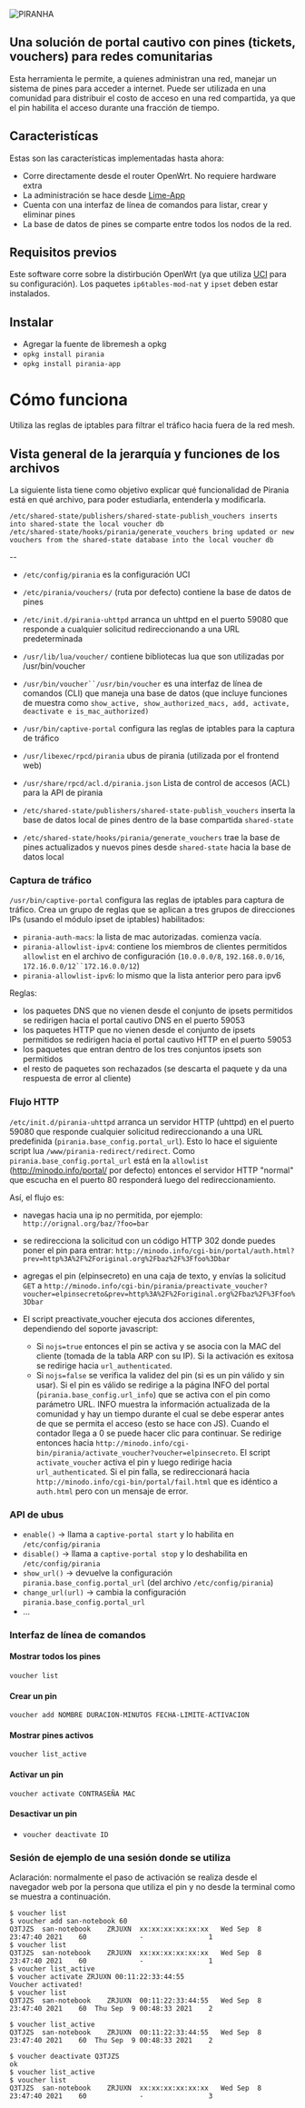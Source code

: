 ![PIRANHA](https://i.imgur.com/kHWUNOu.png)

## Una solución de portal cautivo con pines (tickets, vouchers) para redes comunitarias 

Esta herramienta le permite, a quienes administran una red, manejar un sistema de pines para acceder a internet. Puede ser utilizada en una comunidad para distribuir el costo de acceso en una red compartida, ya que el pin habilita el acceso durante una fracción de tiempo. 

## Caracteristícas

Estas son las características implementadas hasta ahora:
* Corre directamente desde el router OpenWrt. No requiere hardware extra
* La administración se hace desde [Lime-App](https://github.com/libremesh/lime-app/)
* Cuenta con una interfaz de línea de comandos para listar, crear y eliminar pines
* La base de datos de pines se comparte entre todos los nodos de la red.


## Requisitos previos

Este software corre sobre la distirbución OpenWrt (ya que utiliza [UCI](https://openwrt.org/docs/techref/uci) para su configuración). Los paquetes `ip6tables-mod-nat` y `ipset` deben estar instalados.

## Instalar

  * Agregar la fuente de libremesh a opkg
  * `opkg install pirania`
  * `opkg install pirania-app`

# Cómo funciona

Utiliza las reglas de iptables para filtrar el tráfico hacia fuera de la red mesh.

## Vista general de la jerarquía y funciones de los archivos

La siguiente lista tiene como objetivo explicar qué funcionalidad de Pirania está en qué archivo, para poder estudiarla, entenderla y modificarla.



    /etc/shared-state/publishers/shared-state-publish_vouchers inserts into shared-state the local voucher db
    /etc/shared-state/hooks/pirania/generate_vouchers bring updated or new vouchers from the shared-state database into the local voucher db

--

* `/etc/config/pirania` es la configuración UCI
* `/etc/pirania/vouchers/` (ruta por defecto) contiene la base de datos de pines
* `/etc/init.d/pirania-uhttpd` arranca un uhttpd en el puerto 59080 que responde a cualquier solicitud redireccionando a una URL predeterminada    

* `/usr/lib/lua/voucher/` contiene bibliotecas lua que son utilizadas por /usr/bin/voucher
* `/usr/bin/voucher``/usr/bin/voucher` es una interfaz de línea de comandos (CLI) que maneja una base de datos (que incluye funciones de muestra como `show_active, show_authorized_macs, add, activate, deactivate e is_mac_authorized)`
* `/usr/bin/captive-portal` configura las reglas de iptables para la captura de tráfico

* `/usr/libexec/rpcd/pirania` ubus de pirania (utilizada por el frontend web)
* `/usr/share/rpcd/acl.d/pirania.json` Lista de control de accesos (ACL) para la API de pirania
* `/etc/shared-state/publishers/shared-state-publish_vouchers` inserta la base de datos local de pines dentro de la base compartida `shared-state`
* `/etc/shared-state/hooks/pirania/generate_vouchers` trae la base de pines actualizados y nuevos pines desde `shared-state` hacia la base de datos local


### Captura de tráfico

`/usr/bin/captive-portal` configura las reglas de iptables para captura de tráfico.
Crea un grupo de reglas que se aplican a tres grupos de direcciones IPs (usando el módulo ipset de iptables) habilitados:
* `pirania-auth-macs`: la lista de mac autorizadas. comienza vacía.
* `pirania-allowlist-ipv4`: contiene los miembros de clientes permitidos `allowlist` en el archivo de configuración (`10.0.0.0/8`, `192.168.0.0/16`, `172.16.0.0/12``172.16.0.0/12`)
* `pirania-allowlist-ipv6`: lo mismo que la lista anterior pero para ipv6

Reglas:
* los paquetes DNS que no vienen desde el conjunto de ipsets permitidos se redirigen hacia el portal cautivo DNS en el puerto 59053
* los paquetes HTTP que no vienen desde el conjunto de ipsets permitidos se redirigen hacia el portal cautivo HTTP en el puerto 59053
* los paquetes que entran dentro de los tres conjuntos ipsets son permitidos
* el resto de paquetes son rechazados (se descarta el paquete y da una respuesta de error al cliente)

### Flujo HTTP

`/etc/init.d/pirania-uhttpd` arranca un servidor HTTP (uhttpd) en el puerto 59080 que responde cualquier solicitud redireccionando a una URL predefinida (`pirania.base_config.portal_url`). Esto lo hace el siguiente script lua `/www/pirania-redirect/redirect`. Como `pirania.base_config.portal_url` está en la `allowlist` (http://minodo.info/portal/ por defecto) entonces el servidor HTTP "normal" que escucha en el puerto 80 responderá luego del redireccionamiento.

Así, el flujo es:
* navegas hacia una ip no permitida, por ejemplo: `http://orignal.org/baz/?foo=bar`
* se redirecciona la solicitud con un código HTTP 302 donde puedes poner el pin para entrar: `http://minodo.info/cgi-bin/portal/auth.html?prev=http%3A%2F%2Foriginal.org%2Fbaz%2F%3Ffoo%3Dbar`
* agregas el pin (elpinsecreto) en una caja de texto, y envías la solicitud `GET` a `http://minodo.info/cgi-bin/pirania/preactivate_voucher?voucher=elpinsecreto&prev=http%3A%2F%2Foriginal.org%2Fbaz%2F%3Ffoo%3Dbar`
* El script preactivate_voucher ejecuta dos acciones diferentes, dependiendo del soporte javascript:

    * Si `nojs=true` entonces el pin se activa y se asocia con la MAC del cliente (tomada de la tabla ARP con su IP). Si la activación es exitosa se redirige hacia `url_authenticated`.
    * Si `nojs=false` se verifica la validez del pin (si es un pin válido y sin usar). Si el pin es válido se redirige a la página INFO del portal (`pirania.base_config.url_info`) que se activa con el pin como parámetro URL. INFO muestra la información actualizada de la comunidad y hay un tiempo durante el cual se debe esperar antes de que se permita el acceso (esto se hace con JS). Cuando el contador llega a 0 se puede hacer clic para continuar. Se redirige entonces hacia `http://minodo.info/cgi-bin/pirania/activate_voucher?voucher=elpinsecreto`. El script `activate_voucher` activa el pin y luego redirige hacia `url_authenticated`. Si el pin falla, se redireccionará hacia `http://minodo.info/cgi-bin/portal/fail.html` que es idéntico a `auth.html` pero con un mensaje de error.

### API de ubus

* `enable()` -> llama a `captive-portal start` y lo habilita en `/etc/config/pirania`
* `disable()` -> llama a `captive-portal stop` y lo deshabilita en `/etc/config/pirania`
* `show_url()` -> devuelve la configuración `pirania.base_config.portal_url` (del archivo `/etc/config/pirania`)
* `change_url(url)` -> cambia la configuración `pirania.base_config.portal_url`
* ...

### Interfaz de línea de comandos

#### Mostrar todos los pines

`voucher list` 

#### Crear un pin

`voucher add NOMBRE DURACION-MINUTOS FECHA-LIMITE-ACTIVACION`


#### Mostrar pines activos

`voucher list_active`

#### Activar un pin

`voucher activate CONTRASEÑA MAC`

#### Desactivar un pin

* `voucher deactivate ID`

### Sesión de ejemplo de una sesión donde se utiliza

Aclaración: normalmente el paso de activación se realiza desde el navegador web por la persona
que utiliza el pin y no desde la terminal como se muestra a continuación.

```
$ voucher list
$ voucher add san-notebook 60
Q3TJZS	san-notebook	ZRJUXN	xx:xx:xx:xx:xx:xx	Wed Sep  8 23:47:40 2021	60	           -            	1
$ voucher list
Q3TJZS	san-notebook	ZRJUXN	xx:xx:xx:xx:xx:xx	Wed Sep  8 23:47:40 2021	60	           -            	1
$ voucher list_active
$ voucher activate ZRJUXN 00:11:22:33:44:55
Voucher activated!
$ voucher list
Q3TJZS	san-notebook	ZRJUXN	00:11:22:33:44:55	Wed Sep  8 23:47:40 2021	60	Thu Sep  9 00:48:33 2021	2

$ voucher list_active
Q3TJZS	san-notebook	ZRJUXN	00:11:22:33:44:55	Wed Sep  8 23:47:40 2021	60	Thu Sep  9 00:48:33 2021	2

$ voucher deactivate Q3TJZS
ok
$ voucher list_active
$ voucher list
Q3TJZS	san-notebook	ZRJUXN	xx:xx:xx:xx:xx:xx	Wed Sep  8 23:47:40 2021	60	           -            	3
```
